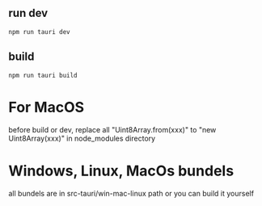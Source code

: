 ## run dev
```
npm run tauri dev
```

## build
```
npm run tauri build
```

# For MacOS
before build or dev, replace all "Uint8Array.from(xxx)" to "new Uint8Array(xxx)" in node_modules directory

# Windows, Linux, MacOs bundels
all bundels are in src-tauri/win-mac-linux path
or you can build it yourself

